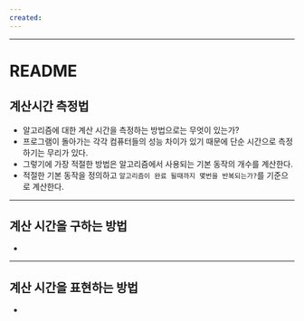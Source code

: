 ```yaml
---
created:
---
```

---
# **README**



## 계산시간 측정법

- 알고리즘에 대한 계산 시간을 측정하는 방법으로는 무엇이 있는가?
- 프로그램이 돌아가는 각각 컴퓨터들의 성능 차이가 있기 때문에 단순 시간으로 측정하기는 무리가 있다.
- 그렇기에 가장 적절한 방법은 알고리즘에서 사용되는 기본 동작의 개수를 계산한다.
- 적절한 기본 동작을 정의하고 `알고리즘이 완료 될때까지 몇번을 반복되는가?`를 기준으로 계산한다.

---

## 계산 시간을 구하는 방법

- 

---

## 계산 시간을 표현하는 방법

- 
  
  